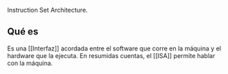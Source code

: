 Instruction Set Architecture. 

## Qué es
Es una [[Interfaz]] acordada entre el software que corre en la máquina y el hardware que la ejecuta. En resumidas cuentas, el [[ISA]] permite hablar con la máquina.